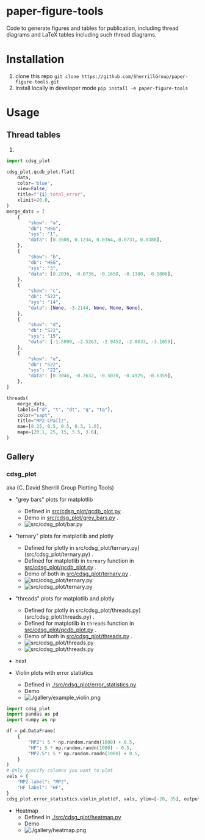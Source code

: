 # paper-figure-tools
Code to generate figures and tables for publication,
including thread diagrams and LaTeX tables including
such thread diagrams.

# Installation
1. clone this repo `git clone https://github.com/SherrillGroup/paper-figure-tools.git`
2. Install locally in developer mode `pip install -e paper-figure-tools`

# Usage
## Thread tables
1.
```python
import cdsg_plot

cdsg_plot.qcdb_plot.flat(
    data,
    color='blue',
    view=False,
    title=f"{i}_total_error",
    xlimit=20.0,
)
merge_dats = [
    {
        "show": "a",
        "db": "HSG",
        "sys": "1",
        "data": [0.3508, 0.1234, 0.0364, 0.0731, 0.0388],
    },
    {
        "show": "b",
        "db": "HSG",
        "sys": "3",
        "data": [0.2036, -0.0736, -0.1650, -0.1380, -0.1806],
    },
    {
        "show": "c",
        "db": "S22",
        "sys": "14",
        "data": [None, -3.2144, None, None, None],
    },
    {
        "show": "d",
        "db": "S22",
        "sys": "15",
        "data": [-1.5090, -2.5263, -2.9452, -2.8633, -3.1059],
    },
    {
        "show": "e",
        "db": "S22",
        "sys": "22",
        "data": [0.3046, -0.2632, -0.5070, -0.4925, -0.6359],
    },
]

threads(
    merge_dats,
    labels=["d", "t", "dt", "q", "tq"],
    color="sapt",
    title="MP2-CPa[]z",
    mae=[0.25, 0.5, 0.5, 0.3, 1.0],
    mape=[20.1, 25, 15, 5.5, 3.6],
)
```

## Gallery

### cdsg_plot

aka (C. David Sherrill Group Plotting Tools)

* "grey bars" plots for matplotlib
  - Defined in [src/cdsg_plot/qcdb_plot.py](src/cdsg_plot/qcdb_plot.py) .
  - Demo in [src/cdsg_plot/grey_bars.py](src/cdsg_plot/grey_bars.py) .
  - ![src/cdsg_plot/bar.py](gallery/bar_grey_bars_plot_2ecf221b26493d61cc355adb67b152091f398a10.png)

* "ternary" plots for matplotlib and plotly
  - Defined for plotly in src/cdsg_plot/ternary.py](src/cdsg_plot/ternary.py) .
  - Defined for matplotlib in `ternary` function in [src/cdsg_plot/qcdb_plot.py](src/cdsg_plot/qcdb_plot.py) .
  - Demo of both in [src/cdsg_plot/ternary.py](src/cdsg_plot/ternary.py) .
  - ![src/cdsg_plot/ternary.py](gallery/tern__lbld_e1dc9bf07c4e17794d7a0ac684255a96dcee50ff.png)
  - ![src/cdsg_plot/ternary.py](gallery/tern__plotly.png)

* "threads" plots for matplotlib and plotly
  - Defined for plotly in src/cdsg_plot/threads.py](src/cdsg_plot/threads.py) .
  - Defined for matplotlib in `threads` function in [src/cdsg_plot/qcdb_plot.py](src/cdsg_plot/qcdb_plot.py) .
  - Demo of both in [src/cdsg_plot/threads.py](src/cdsg_plot/threads.py) .
  - ![src/cdsg_plot/threads.py](gallery/thread_MP2-CPa[]z_lbld_2a8576a88f8188ad266905b35e03abefebdf8d3b.png)
  - ![src/cdsg_plot/threads.py](gallery/threads_plotly.png)

* next

* Violin plots with error statistics
  - Defined in [./src/cdsg_plot/error_statistics.py](./src/cdsg_plot/error_statistics.py)
  - Demo 
  - ![./gallery/example_violin.png](./gallery/example_violin.png)
```python
import cdsg_plot
import pandas as pd
import numpy as np

df = pd.DataFrame(
    {
        "MP2": 5 * np.random.randn(1000) + 0.5,
        "HF": 5 * np.random.randn(1000) - 0.5,
        "MP2.5": 5 * np.random.randn(1000) + 0.5,
    }
)
# Only specify columns you want to plot
vals = {
    "MP2 label": "MP2",
    "HF label": "HF",
}
cdsg_plot.error_statistics.violin_plot(df, vals, ylim=[-20, 35], output_filename="example.png")
```

* Heatmap
  - Defined in [./src/cdsg_plot/heatmap.py](./src/cdsg_plot/heatmap.py)
  - Demo 
  - ![./gallery/heatmap.png](./gallery/heatmap.png)
